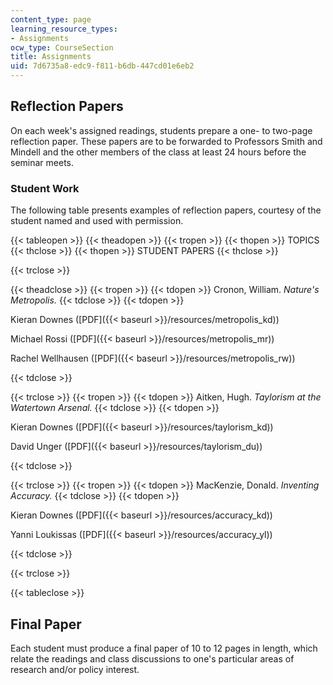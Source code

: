 ```yaml
---
content_type: page
learning_resource_types:
- Assignments
ocw_type: CourseSection
title: Assignments
uid: 7d6735a8-edc9-f811-b6db-447cd01e6eb2
---
```


Reflection Papers
-----------------

On each week's assigned readings, students prepare a one- to two-page reflection paper. These papers are to be forwarded to Professors Smith and Mindell and the other members of the class at least 24 hours before the seminar meets.

### Student Work

The following table presents examples of reflection papers, courtesy of the student named and used with permission.

{{< tableopen >}}
{{< theadopen >}}
{{< tropen >}}
{{< thopen >}}
TOPICS
{{< thclose >}}
{{< thopen >}}
STUDENT PAPERS
{{< thclose >}}

{{< trclose >}}

{{< theadclose >}}
{{< tropen >}}
{{< tdopen >}}
Cronon, William. _Nature's Metropolis._
{{< tdclose >}}
{{< tdopen >}}


Kieran Downes ([PDF]({{< baseurl >}}/resources/metropolis_kd))

Michael Rossi ([PDF]({{< baseurl >}}/resources/metropolis_mr))

Rachel Wellhausen ([PDF]({{< baseurl >}}/resources/metropolis_rw))


{{< tdclose >}}

{{< trclose >}}
{{< tropen >}}
{{< tdopen >}}
Aitken, Hugh. _Taylorism at the Watertown Arsenal._
{{< tdclose >}}
{{< tdopen >}}


Kieran Downes ([PDF]({{< baseurl >}}/resources/taylorism_kd))

David Unger ([PDF]({{< baseurl >}}/resources/taylorism_du))


{{< tdclose >}}

{{< trclose >}}
{{< tropen >}}
{{< tdopen >}}
MacKenzie, Donald. _Inventing Accuracy._
{{< tdclose >}}
{{< tdopen >}}


Kieran Downes ([PDF]({{< baseurl >}}/resources/accuracy_kd))

Yanni Loukissas ([PDF]({{< baseurl >}}/resources/accuracy_yl))


{{< tdclose >}}

{{< trclose >}}

{{< tableclose >}}

Final Paper
-----------

Each student must produce a final paper of 10 to 12 pages in length, which relate the readings and class discussions to one's particular areas of research and/or policy interest.